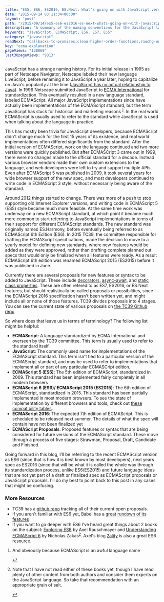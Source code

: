 ```yaml
---
title: "ES5, ES6, ES2016, ES.Next: What's going on with JavaScript versioning?"
date: "2015-09-14 03:11:34+00:00"
layout: "post"
path: "/2015/09/14/es5-es6-es2016-es-next-whats-going-on-with-javascript-versioning"
description: "A summary of the naming conventions for the JavaScript language"
keywords: "JavaScript, ECMAScript, ES6, ES7, ES5"
category: "javascript"
readNext: "callbacks-to-promises,clean-higher-order-functions,rauchg-on-es6"
key: "ecma-explanation"
pageViews: "130069"
last30pageViews: "9013"
---
```


JavaScript has a strange naming history. For its initial release in 1995 as part of Netscape Navigator, Netscape labeled their new language LiveScript, before renaming it to JavaScript a year later, hoping to capitalize on Java's popularity at the time ([JavaScript has no actual relationship to Java][javacomic]). In 1996 Netscape submitted JavaScript to [ECMA International][ecma] for standardization.  This eventually resulted in a new language standard, labeled ECMAScript.  All major JavaScript implementations since have actually been implementations of the ECMAScript standard, but the term JavaScript has stuck for historical and marketing reasons <sup id="fnref:1">[1](#fn:1)</sup>.  In the real world ECMAScript is usually used to refer to the standard while JavaScript is used when talking about the language in practice.

This has mostly been trivia for JavaScript developers, because ECMAScript didn't change much for the first 15 years of its existence, and real world implementations often differed significantly from the standard.  After the initial version of ECMAScript, work on the language continued and two more versions were quickly published.  But after ECMASCript 3 came out in 1999, there were no changes made to the official standard for a decade.  Instead various browser vendors made their own custom extensions to the language, and web developers were left to try and support multiple APIs.  Even after ECMAScript 5 was published in 2009, it took several years for wide browser support of the new spec, and most developers continued to write code in ECMAScript 3 style, without necessarily being aware of the standard.  

Around 2012 things started to change.  There was more of a push to stop supporting old Internet Explorer versions, and writing code in ECMAScript 5 (ES5) style became much more feasible.  At the same time work was underway on a new ECMAScript standard, at which point it became much more common to start referring to JavaScript implementations in terms of their support for different ECMAScript standards.  The new standard was originally named ES.Harmony, before eventually being referred to as ECMAScript 6th Edition (ES6). In 2015 TC39, the committee responsible for drafting the ECMAScript specifications, made the decision to move to a yearly model for defining new standards, where new features would be added as they were approved, rather than drafting complete planned out specs that would only be finalized when all features were ready.  As a result ECMAScript 6th edition was renamed ECMAScript 2015 (ES2015) before it was published in June.

Currently there are several proposals for new features or syntax to be added to JavaScript.  These include [decorators][decorators], [async-await][async], and [static class properties][classprops].  These are often refered to as ES7, ES2016, or ES.Next features, but should realistically be called proposals or possibilities, since the ECMAScript 2016 specification hasn't been written yet, and might include all or none of those features.  TC39 divides proposals into 4 stages.  You can see the current state of various proposals on [the TC39 Github repo][tc39proposals].

So where does that leave us in terms of terminology?  The following list might be helpful:

- **ECMAScript**: A language standardized by ECMA International and overseen by the TC39 committee.  This term is usually used to refer to the standard itself.
- **JavaScript**: The commonly used name for implementations of the ECMAScript standard.  This term isn't tied to a particular version of the ECMAScript standard, and may be used to refer to implementations that implement all or part of any particular ECMASCript edition.
- **ECMAScript 5 (ES5)**: The 5th edition of ECMAScript, standardized in 2009.  This standard has been implemented fairly completely in all modern browsers
- **ECMAScript 6 (ES6)/ ECMAScript 2015 (ES2015)**: The 6th edition of ECMAScript, standardized in 2015.  This standard has been partially implemented in most modern browsers.  To see the state of implementation by different browsers and tools, check out [these compatibility tables][es6compat].
- **ECMAScript 2016**: The expected 7th edition of ECMAScript. This is scheduled to be released next summer.  The details of what the spec will contain have not been finalized yet
- **ECMAScript Proposals**: Proposed features or syntax that are being considered for future versions of the ECMAScript standard.  These move through a process of five stages: Strawman, Proposal, Draft, Candidate and Finished.

Going forward in this blog, I'll be referring to the recent ECMAScript version as ES6 (since that is how it is best known by most developers), next years spec as ES2016 (since that will be what it is called the whole way through its standardization process, unlike ES6/ES2015) and future language ideas that are not yet part of a draft or finalized spec as ECMAScript proposals or JavaScript proposals.  I'll do my best to point back to this post in any cases that might be confusing.  


### More Resources

- TC39 has a [github repo][proposalstc39] tracking all of their current open proposals.
- If you aren't familiar with ES6 yet, Babel has a [great rundown of its features][babeles6]
- If you want to go deeper with ES6 I've heard great things  about 2 books on the subject: [Exploring ES6][exploringes6] by Axel Rauschmayer and [Understanding ECMAScript 6][understandinges6] by Nicholas Zakas<sup id="fnref:2">[2](#fn:2)</sup>.  Axel's blog [2ality][2ality] is also a great ES6 resource.


<div class="footnotes">
<ol>
    <li class="footnote" id="fn:1">
        <p>
        And obviously because ECMAScript is an awful language name
        </p>
        <a href="#fnref:1" title="return to article"> ↩</a></p>
    </li>
    <li class="footnote" id="fn:2">
        <p>
        Note that I have not read either of these books yet, though I have read plenty of other content from both authors and consider them experts on the JavaScript language. So take that recommendation with an appropriate grain of salt.
        </p>
        <a href="#fnref:2" title="return to article"> ↩</a></p>
    </li>
</ol>
</div>

[javacomic]: http://www.coderanch.com/t/456377/a/401/javascript-java.jpg
[decorators]:https://github.com/wycats/javascript-decorators
[async]:https://github.com/lukehoban/ecmascript-asyncawait
[classprops]:https://gist.github.com/jeffmo/054df782c05639da2adb
[tc39proposals]: https://github.com/tc39/proposals
[es6compat]: http://kangax.github.io/compat-table/es6/
[safari]: http://benmccormick.org/2015/06/10/is-safari-being-left-behind/
[proposalstc39]: https://github.com/tc39/ecma262
[exploringes6]:http://exploringjs.com/
[understandinges6]: https://leanpub.com/understandinges6
[2ality]: http://www.2ality.com/
[ecma]: http://www.ecma-international.org/
[babeles6]: https://babeljs.io/docs/learn-es2015/
